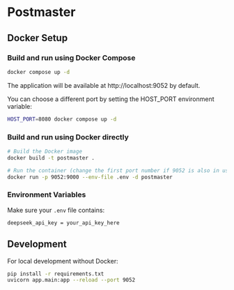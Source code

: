 # Postmaster

## Docker Setup

### Build and run using Docker Compose
```bash
docker compose up -d
```

The application will be available at http://localhost:9052 by default.

You can choose a different port by setting the HOST_PORT environment variable:
```bash
HOST_PORT=8080 docker compose up -d
```

### Build and run using Docker directly
```bash
# Build the Docker image
docker build -t postmaster .

# Run the container (change the first port number if 9052 is also in use)
docker run -p 9052:9000 --env-file .env -d postmaster
```

### Environment Variables
Make sure your `.env` file contains:
```
deepseek_api_key = your_api_key_here
```

## Development
For local development without Docker:
```bash
pip install -r requirements.txt
uvicorn app.main:app --reload --port 9052
```
